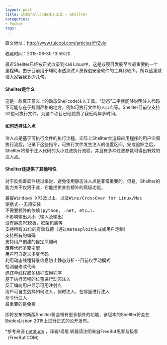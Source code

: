 ```yaml
---
layout: post
title: 动态Shellcode注入工具 – Shellter
categories:
- Pocket
tags:
---
```

原文地址：http://www.tuicool.com/articles/fYZviy

收藏时间：2015-06-30 13:59:20

<div  lang="zh">
<p nodeIndex="41">最近Shellter已经被正式收录到Kali Linux中，这是该项目发展至今最重要的一个里程碑。由于目前用于辅助渗透测试人员躲避安全软件的工具比较少，所以这里就请大家容我多少几句。</p>
<h4 nodeIndex="78">Shellter是什么</h4>
<p nodeIndex="42">这是一款真正意义上的动态Shellcode注入工具。“动态”二字就能够说明注入代码不可能存在于规则严格的地方，例如可执行文件的入口点等。Shellter目前仅支持32位可执行文件，为这个项目已经花费了我近两年多时间。</p>
<h4 nodeIndex="79">如何选择注入点</h4>
<p nodeIndex="43">注入点是基于可执行文件的执行流程，实际上Shellter会追踪应用程序的用户空间执行流程，记录下这些指令，可执行文件发生注入的位置区间。完成追踪之后，Shellter将基于注入代码的大小过滤执行流程，并且有多种过滤参数可得出有效的注入点。</p>
<h4 nodeIndex="80">Shellter还提供了其他特性</h4>
<p nodeIndex="44">对于反病毒软件绕过来说，避免使用静态注入点是非常重要的。但是，Shellter的能力并不仅限于此，它能提供某些额外的高级功能。</p>
<pre class="prettyprint" nodeIndex="45">
兼容Windows XP3及以上，以及Wine/CrossOver for Linux/Mac
便携式--无须安装
不需要额外的依赖(python, .net, etc…).
不影响输出大小（输入及输出）
没有静态PE模板，框架包装等
支持所有32位的有效载荷（通过metasploit生成或用户定制）
支持所有的编码
支持用户创建的自定义编码
废弃代码多变引擎
用户可自定义多变代码
利用动态线程背景信息防止静态分析--目前仅手动模式
检测自修改代码
追踪单线程或多线程应用程序
基于执行流程的位置进行动态注入
反汇编向用户显示可用注射点
用户可自主选择如何注入，何时注入，在哪里进行注入
命令行注入
最重要的是免费
</pre>
<p nodeIndex="46">即将发布的新版Shellter将会带有更多额外的功能，该版本的Shellter将会在BsidesLisbon 2015上进行正式的公开发布。</p>

<p nodeIndex="48">*参考来源 <a href="https://www.nettitude.co.uk/shellter-a-dynamic-shellcode-injector/" target="_blank" rel="nofollow,noindex" nodeIndex="82">nettitude</a> ，译者/鸢尾 转载请注明来自FreeBuf黑客与极客（FreeBuf.COM）</p>
</div>